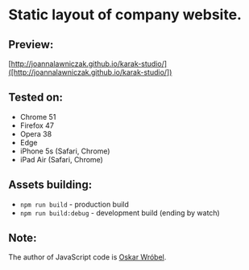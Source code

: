 # Static layout of company website.

## Preview:
[http://joannalawniczak.github.io/karak-studio/]([http://joannalawniczak.github.io/karak-studio/])

## Tested on:
- Chrome 51
- Firefox 47
- Opera 38
- Edge
- iPhone 5s (Safari, Chrome)
- iPad Air (Safari, Chrome)

## Assets building:
- `npm run build` - production build
- `npm run build:debug` - development build (ending by watch)

## Note:
The author of JavaScript code is [Oskar Wróbel](https://github.com/oskarwrobel).
